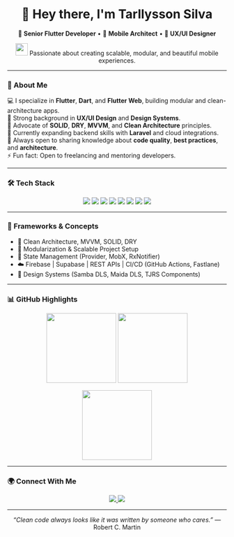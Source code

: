 <!-- Profile Header -->
<h1 align="center">👋 Hey there, I'm <strong>Tarllysson Silva</strong></h1>

<p align="center">
  🚀 <strong>Senior Flutter Developer</strong> • 📱 <strong>Mobile Architect</strong> • 🎨 <strong>UX/UI Designer</strong>  
</p>

<p align="center">
  <img src="https://media.giphy.com/media/hvRJCLFzcasrR4ia7z/giphy.gif" width="28px">  
  Passionate about creating scalable, modular, and beautiful mobile experiences.
</p>

---

### 🧠 About Me

💻 I specialize in **Flutter**, **Dart**, and **Flutter Web**, building modular and clean-architecture apps.  
🎨 Strong background in **UX/UI Design** and **Design Systems**.  
🧩 Advocate of **SOLID**, **DRY**, **MVVM**, and **Clean Architecture** principles.  
🌱 Currently expanding backend skills with **Laravel** and cloud integrations.  
💬 Always open to sharing knowledge about **code quality**, **best practices**, and **architecture**.  
⚡ Fun fact: Open to freelancing and mentoring developers.  

---

### 🛠️ Tech Stack

<p align="center">
  <img src="https://img.shields.io/badge/Flutter-02569B?style=for-the-badge&logo=flutter&logoColor=white"/>
  <img src="https://img.shields.io/badge/Dart-0175C2?style=for-the-badge&logo=dart&logoColor=white"/>
  <img src="https://img.shields.io/badge/Firebase-FFCA28?style=for-the-badge&logo=firebase&logoColor=black"/>
  <img src="https://img.shields.io/badge/Laravel-FF2D20?style=for-the-badge&logo=laravel&logoColor=white"/>
  <img src="https://img.shields.io/badge/Node.js-339933?style=for-the-badge&logo=nodedotjs&logoColor=white"/>
  <img src="https://img.shields.io/badge/HTML5-E34F26?style=for-the-badge&logo=html5&logoColor=white"/>
  <img src="https://img.shields.io/badge/CSS3-1572B6?style=for-the-badge&logo=css3&logoColor=white"/>
  <img src="https://img.shields.io/badge/JavaScript-F7E018?style=for-the-badge&logo=javascript&logoColor=black"/>
</p>

---

### 🧩 Frameworks & Concepts

- 🧱 Clean Architecture, MVVM, SOLID, DRY  
- 🧭 Modularization & Scalable Project Setup  
- 🧠 State Management (Provider, MobX, RxNotifier)  
- ☁️ Firebase | Supabase | REST APIs | CI/CD (GitHub Actions, Fastlane)  
- 🎨 Design Systems (Samba DLS, Maida DLS, TJRS Components)

---

### 📊 GitHub Highlights

<p align="center">
  <img src="https://github-readme-stats.vercel.app/api?username=TharllysonSilva&show_icons=true&theme=radical&count_private=true" height="160"/>
  <img src="https://github-readme-stats.vercel.app/api/top-langs/?username=TharllysonSilva&layout=compact&theme=radical" height="160"/>
</p>

<p align="center">
  <img src="http://github-readme-streak-stats.herokuapp.com?user=TharllysonSilva&hide_border=true&theme=dracula" height="160"/>
</p>

---

### 🌍 Connect With Me

<p align="center">
  <a href="https://www.linkedin.com/in/tharllyson-silva/">
    <img src="https://img.shields.io/badge/LinkedIn-0A66C2?style=for-the-badge&logo=linkedin&logoColor=white"/>
  </a>
  <a href="mailto:tarllyssondesigner@gmail.com">
    <img src="https://img.shields.io/badge/Gmail-D14836?style=for-the-badge&logo=gmail&logoColor=white"/>
  </a>
</p>

---

<p align="center">
  <i>“Clean code always looks like it was written by someone who cares.”</i> — Robert C. Martin  
</p>
